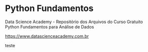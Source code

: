 # Python Fundamentos

Data Science Academy - Repositório dos Arquivos do Curso Gratuito Python Fundamentos para Análise de Dados

https://www.datascienceacademy.com.br


teste
